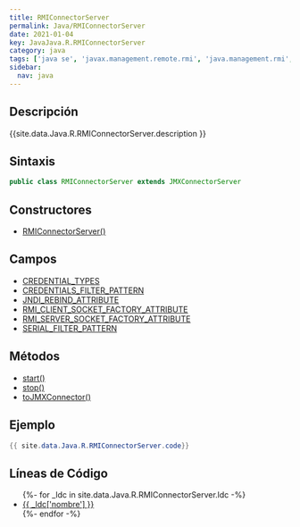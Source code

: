 ```yaml
---
title: RMIConnectorServer
permalink: Java/RMIConnectorServer
date: 2021-01-04
key: JavaJava.R.RMIConnectorServer
category: java
tags: ['java se', 'javax.management.remote.rmi', 'java.management.rmi', 'clase java', 'Java 1.5']
sidebar: 
  nav: java
---
```


## Descripción
{{site.data.Java.R.RMIConnectorServer.description }}

## Sintaxis
~~~java
public class RMIConnectorServer extends JMXConnectorServer
~~~

## Constructores
* [RMIConnectorServer()](/Java/RMIConnectorServer/RMIConnectorServer/)

## Campos
* [CREDENTIAL_TYPES](/Java/RMIConnectorServer/CREDENTIAL_TYPES)
* [CREDENTIALS_FILTER_PATTERN](/Java/RMIConnectorServer/CREDENTIALS_FILTER_PATTERN)
* [JNDI_REBIND_ATTRIBUTE](/Java/RMIConnectorServer/JNDI_REBIND_ATTRIBUTE)
* [RMI_CLIENT_SOCKET_FACTORY_ATTRIBUTE](/Java/RMIConnectorServer/RMI_CLIENT_SOCKET_FACTORY_ATTRIBUTE)
* [RMI_SERVER_SOCKET_FACTORY_ATTRIBUTE](/Java/RMIConnectorServer/RMI_SERVER_SOCKET_FACTORY_ATTRIBUTE)
* [SERIAL_FILTER_PATTERN](/Java/RMIConnectorServer/SERIAL_FILTER_PATTERN)

## Métodos
* [start()](/Java/RMIConnectorServer/start)
* [stop()](/Java/RMIConnectorServer/stop)
* [toJMXConnector()](/Java/RMIConnectorServer/toJMXConnector)

## Ejemplo
~~~java
{{ site.data.Java.R.RMIConnectorServer.code}}
~~~

## Líneas de Código
<ul>
{%- for _ldc in site.data.Java.R.RMIConnectorServer.ldc -%}
   <li>
       <a href="{{_ldc['url'] }}">{{ _ldc['nombre'] }}</a>
   </li>
{%- endfor -%}
</ul>
